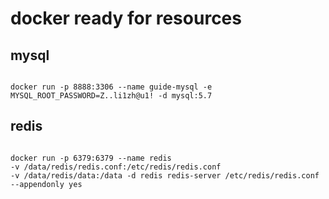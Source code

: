 # docker ready for resources

## mysql
```

docker run -p 8888:3306 --name guide-mysql -e MYSQL_ROOT_PASSWORD=Z..li1zh@u1! -d mysql:5.7

```

## redis
```

docker run -p 6379:6379 --name redis 
-v /data/redis/redis.conf:/etc/redis/redis.conf  
-v /data/redis/data:/data -d redis redis-server /etc/redis/redis.conf --appendonly yes

```